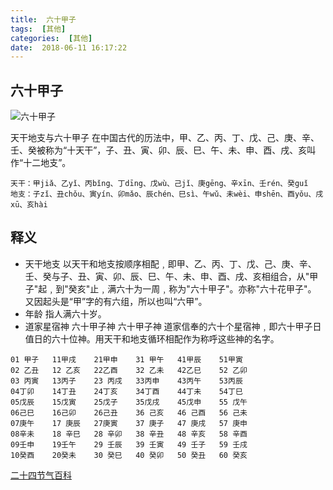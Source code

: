 ```yaml
---
title:  六十甲子
tags:  [其他]
categories:  [其他]
date:  2018-06-11 16:17:22
---
```



## 六十甲子
![六十甲子](https://gss3.bdstatic.com/7Po3dSag_xI4khGkpoWK1HF6hhy/baike/s%3D220/sign=d4374fbf8d1001e94a3c130d880f7b06/9d82d158ccbf6c81f7f12abebc3eb13532fa40a5.jpg)

天干地支与六十甲子
在中国古代的历法中，甲、乙、丙、丁、戊、己、庚、辛、壬、癸被称为“十天干”，子、丑、寅、卯、辰、巳、午、未、申、酉、戌、亥叫作“十二地支”。

```
天干：甲jiǎ、乙yǐ、丙bǐng、丁dīng、戊wù、己jǐ、庚gēng、辛xīn、壬rén、癸guǐ
地支：子zǐ、丑chǒu、寅yín、卯mǎo、辰chén、巳sì、午wǔ、未wèi、申shēn、酉yǒu、戌xū、亥hài
```

## 释义

* 天干地支
以天干和地支按顺序相配﹐即甲、乙、丙、丁、戊、己、庚、辛、壬、癸与子、丑、寅、卯、辰、巳、午、未、申、酉、戌、亥相组合，从"甲子"起﹐到"癸亥"止﹐满六十为一周﹐称为"六十甲子"。亦称"六十花甲子"。 又因起头是“甲”字的有六组，所以也叫“六甲”。
* 年龄
指人满六十岁。
* 道家星宿神
六十甲子神
六十甲子神
道家信奉的六十个星宿神﹐即六十甲子日值日的六十位神。用天干和地支循环相配作为称呼这些神的名字。

```
01 甲子	11甲戌	21甲申	31 甲午	41甲辰	51甲寅
02 乙丑	12 乙亥	22乙酉	32 乙未	42乙巳	52 乙卯
03 丙寅	13丙子	23 丙戌	33丙申	43丙午	53丙辰
04丁卯	14丁丑	24丁亥	34丁酉	44丁未	54丁巳
05戊辰	15戊寅	25戊子	35戊戌	45戊申	55 戊午
06己巳	16己卯	26己丑	36 己亥	46 己酉	56 己未
07庚午	17 庚辰	27庚寅	37 庚子	47 庚戌	57 庚申
08辛未	18 辛巳	28 辛卯	38 辛丑	48 辛亥	58 辛酉
09壬申	19壬午	29 壬辰	39 壬寅	49 壬子	59 壬戌
10癸酉	20癸未	30 癸巳	40 癸卯	50 癸丑	60 癸亥
```


[二十四节气百科](https://baike.baidu.com/item/%E4%BA%8C%E5%8D%81%E5%9B%9B%E8%8A%82%E6%B0%94/191597)
